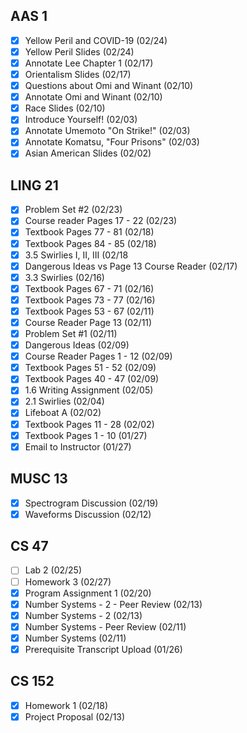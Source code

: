 ## AAS 1

* [x] Yellow Peril and COVID-19 (02/24)
* [x] Yellow Peril Slides (02/24)
* [x] Annotate Lee Chapter 1 (02/17)
* [x] Orientalism Slides (02/17)
* [x] Questions about Omi and Winant (02/10)
* [x] Annotate Omi and Winant (02/10)
* [x] Race Slides (02/10)
* [x] Introduce Yourself! (02/03)
* [x] Annotate Umemoto "On Strike!" (02/03)
* [x] Annotate Komatsu, "Four Prisons" (02/03)
* [x]  Asian American Slides (02/02)
## LING 21
* [x] Problem Set #2 (02/23)
* [x] Course reader Pages 17 - 22 (02/23)
* [x] Textbook Pages 77 - 81 (02/18)
* [x] Textbook Pages 84 - 85 (02/18)
* [x] 3.5 Swirlies I, II, III (02/18
* [x] Dangerous Ideas vs Page 13 Course Reader (02/17)
* [x] 3.3 Swirlies (02/16)
* [x] Textbook Pages 67 - 71 (02/16)
* [x] Textbook Pages 73 - 77 (02/16)
* [x] Textbook Pages 53 - 67 (02/11)
* [x] Course Reader Page 13 (02/11)
* [x] Problem Set #1 (02/11)
* [x] Dangerous Ideas (02/09)
* [x] Course Reader Pages 1 - 12 (02/09)
* [x] Textbook Pages 51 - 52 (02/09)
* [x] Textbook Pages 40 - 47 (02/09)
* [x] 1.6 Writing Assignment (02/05)
* [x] 2.1 Swirlies (02/04)
* [x] Lifeboat A (02/02)
* [x] Textbook Pages 11 - 28 (02/02)
* [x] Textbook Pages 1 - 10 (01/27)
* [x] Email to Instructor (01/27)
## MUSC 13
* [x] Spectrogram Discussion (02/19)
* [x] Waveforms Discussion (02/12)
## CS 47
* [ ] Lab 2 (02/25)
* [ ] Homework 3 (02/27)
* [x] Program Assignment 1 (02/20)
* [x] Number Systems - 2 - Peer Review (02/13)
* [x] Number Systems - 2 (02/13)
* [x] Number Systems - Peer Review (02/11)
* [x] Number Systems (02/11)
* [x] Prerequisite Transcript Upload (01/26)
## CS 152
* [x] Homework 1 (02/18)
* [x] Project Proposal (02/13)
